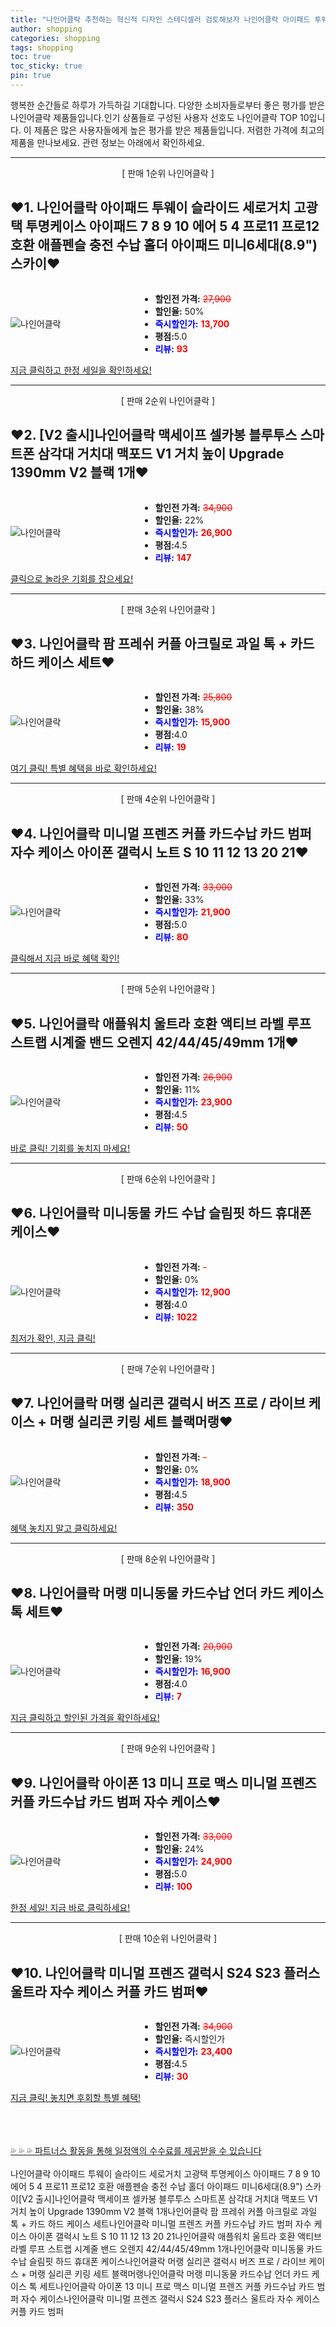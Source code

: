 ```yaml
---
title: "나인어클락 추천하는 혁신적 디자인 스테디셀러 검토해보자 나인어클락 아이패드 투웨이 슬라이드 세로거치"
author: shopping
categories: shopping
tags: shopping
toc: true
toc_sticky: true
pin: true
---
```

행복한 순간들로 하루가 가득하길 기대합니다. 다양한 소비자들로부터 좋은 평가를 받은 나인어클락 제품들입니다.인기 상품들로 구성된 사용자 선호도 나인어클락 TOP 10입니다. 이 제품은 많은 사용자들에게 높은 평가를 받은 제품들입니다. 저렴한 가격에 최고의 제품을 만나보세요. 관련 정보는 아래에서 확인하세요.

---
<p class="toplist" style="margin: 0 auto; display: block; width: fit-content;">[ 판매 1순위 나인어클락 ]</p>

<h2><strong>❤️1. 나인어클락 아이패드 투웨이 슬라이드 세로거치 고광택 투명케이스 아이패드 7 8 9 10 에어 5 4 프로11 프로12 호환 애플펜슬 충전 수납 홀더 아이패드 미니6세대(8.9") 스카이❤️</strong></h2>

<div style="display: flex; align-items: center;">
    <div style="flex: 0.4;">
        <img src="https://thumbnail7.coupangcdn.com/thumbnails/remote/230x230ex/image/vendor_inventory/37cb/772a296f62a0e4998d14868a3ead5cf8c4aca5694bb37ba2e82d6d13a350.jpg" alt="나인어클락" style="max-width: 100%;">
    </div>
    <div style="flex: 0.6; margin-left: 10px;">
        <ul>
            <li><strong>할인전 가격:</strong> <del style="color: red;">27,900</del></li>
            <li><strong>할인율:</strong> 50%</li>
            <li><span style='color:blue'><strong>즉시할인가:</strong></span> <span style='color:red'><strong>13,700</strong></span></li>
            <li><strong>평점:</strong>5.0</li>
            <li><span style='color:blue'><strong>리뷰:</strong></span> <span style='color:red'><strong>93</strong></span></li>
        </ul>
    </div>
</div>
<div class="center">
    <a href="https://William4Davisa.github.io?lptag=AF9450613&subid=githubio&pageKey=7770539382&traceid=V0-153&itemId=20976917714&vendorItemId=88041780750" class="myButton">
        지금 클릭하고 한정 세일을 확인하세요!
    </a>
</div>


---
<p class="toplist" style="margin: 0 auto; display: block; width: fit-content;">[ 판매 2순위 나인어클락 ]</p>

<h2><strong>❤️2. [V2 출시]나인어클락 맥세이프 셀카봉 블루투스 스마트폰 삼각대 거치대 맥포드 V1 거치 높이 Upgrade 1390mm V2 블랙 1개❤️</strong></h2>

<div style="display: flex; align-items: center;">
    <div style="flex: 0.4;">
        <img src="https://thumbnail9.coupangcdn.com/thumbnails/remote/230x230ex/image/vendor_inventory/cfca/e042d8c401ac11b8ce3156ebf42491c045d516198ca552bf74c201ba8458.jpg" alt="나인어클락" style="max-width: 100%;">
    </div>
    <div style="flex: 0.6; margin-left: 10px;">
        <ul>
            <li><strong>할인전 가격:</strong> <del style="color: red;">34,900</del></li>
            <li><strong>할인율:</strong> 22%</li>
            <li><span style='color:blue'><strong>즉시할인가:</strong></span> <span style='color:red'><strong>26,900</strong></span></li>
            <li><strong>평점:</strong>4.5</li>
            <li><span style='color:blue'><strong>리뷰:</strong></span> <span style='color:red'><strong>147</strong></span></li>
        </ul>
    </div>
</div>
<div class="center">
    <a href="https://William4Davisa.github.io?lptag=AF9450613&subid=githubio&pageKey=7614752942&traceid=V0-153&itemId=20175311114&vendorItemId=87564787974" class="myButton">
        클릭으로 놀라운 기회를 잡으세요!
    </a>
</div>


---
<p class="toplist" style="margin: 0 auto; display: block; width: fit-content;">[ 판매 3순위 나인어클락 ]</p>

<h2><strong>❤️3. 나인어클락 팜 프레쉬 커플 아크릴로 과일 톡 + 카드 하드 케이스 세트❤️</strong></h2>

<div style="display: flex; align-items: center;">
    <div style="flex: 0.4;">
        <img src="https://thumbnail6.coupangcdn.com/thumbnails/remote/230x230ex/image/vendor_inventory/d3f3/8c2d7cb422e378ee4992d5811e15e17417cb74d38d1468fed7c98fff4690.jpg" alt="나인어클락" style="max-width: 100%;">
    </div>
    <div style="flex: 0.6; margin-left: 10px;">
        <ul>
            <li><strong>할인전 가격:</strong> <del style="color: red;">25,800</del></li>
            <li><strong>할인율:</strong> 38%</li>
            <li><span style='color:blue'><strong>즉시할인가:</strong></span> <span style='color:red'><strong>15,900</strong></span></li>
            <li><strong>평점:</strong>4.0</li>
            <li><span style='color:blue'><strong>리뷰:</strong></span> <span style='color:red'><strong>19</strong></span></li>
        </ul>
    </div>
</div>
<div class="center">
    <a href="https://William4Davisa.github.io?lptag=AF9450613&subid=githubio&pageKey=7275935801&traceid=V0-153&itemId=18566507735&vendorItemId=85703829046" class="myButton">
        여기 클릭! 특별 혜택을 바로 확인하세요!
    </a>
</div>


---
<p class="toplist" style="margin: 0 auto; display: block; width: fit-content;">[ 판매 4순위 나인어클락 ]</p>

<h2><strong>❤️4. 나인어클락 미니멀 프렌즈 커플 카드수납 카드 범퍼 자수 케이스 아이폰 갤럭시 노트 S 10 11 12 13 20 21❤️</strong></h2>

<div style="display: flex; align-items: center;">
    <div style="flex: 0.4;">
        <img src="https://thumbnail6.coupangcdn.com/thumbnails/remote/230x230ex/image/vendor_inventory/5748/6d71f701002a56957b2b492c21972f32c42129a3ea21fdcc953ad0020e13.jpg" alt="나인어클락" style="max-width: 100%;">
    </div>
    <div style="flex: 0.6; margin-left: 10px;">
        <ul>
            <li><strong>할인전 가격:</strong> <del style="color: red;">33,000</del></li>
            <li><strong>할인율:</strong> 33%</li>
            <li><span style='color:blue'><strong>즉시할인가:</strong></span> <span style='color:red'><strong>21,900</strong></span></li>
            <li><strong>평점:</strong>5.0</li>
            <li><span style='color:blue'><strong>리뷰:</strong></span> <span style='color:red'><strong>80</strong></span></li>
        </ul>
    </div>
</div>
<div class="center">
    <a href="https://William4Davisa.github.io?lptag=AF9450613&subid=githubio&pageKey=5619277264&traceid=V0-153&itemId=9103897897&vendorItemId=79997693740" class="myButton">
        클릭해서 지금 바로 혜택 확인!
    </a>
</div>


---
<p class="toplist" style="margin: 0 auto; display: block; width: fit-content;">[ 판매 5순위 나인어클락 ]</p>

<h2><strong>❤️5. 나인어클락 애플워치 울트라 호환 액티브 라벨 루프 스트랩 시계줄 밴드 오렌지 42/44/45/49mm 1개❤️</strong></h2>

<div style="display: flex; align-items: center;">
    <div style="flex: 0.4;">
        <img src="https://thumbnail9.coupangcdn.com/thumbnails/remote/230x230ex/image/vendor_inventory/2391/890e613d0bd39f15247dbf3fe48c26e568de48fc4a0282ade341bfc2e652.jpg" alt="나인어클락" style="max-width: 100%;">
    </div>
    <div style="flex: 0.6; margin-left: 10px;">
        <ul>
            <li><strong>할인전 가격:</strong> <del style="color: red;">26,900</del></li>
            <li><strong>할인율:</strong> 11%</li>
            <li><span style='color:blue'><strong>즉시할인가:</strong></span> <span style='color:red'><strong>23,900</strong></span></li>
            <li><strong>평점:</strong>4.5</li>
            <li><span style='color:blue'><strong>리뷰:</strong></span> <span style='color:red'><strong>50</strong></span></li>
        </ul>
    </div>
</div>
<div class="center">
    <a href="https://William4Davisa.github.io?lptag=AF9450613&subid=githubio&pageKey=7650292423&traceid=V0-153&itemId=20353696230&vendorItemId=87564752814" class="myButton">
        바로 클릭! 기회를 놓치지 마세요!
    </a>
</div>


---
<p class="toplist" style="margin: 0 auto; display: block; width: fit-content;">[ 판매 6순위 나인어클락 ]</p>

<h2><strong>❤️6. 나인어클락 미니동물 카드 수납 슬림핏 하드 휴대폰 케이스❤️</strong></h2>

<div style="display: flex; align-items: center;">
    <div style="flex: 0.4;">
        <img src="https://thumbnail6.coupangcdn.com/thumbnails/remote/230x230ex/image/retail/images/2020/10/08/11/1/ea8cc58c-dc88-4e7a-b338-ef2a449c1d7d.jpg" alt="나인어클락" style="max-width: 100%;">
    </div>
    <div style="flex: 0.6; margin-left: 10px;">
        <ul>
            <li><strong>할인전 가격:</strong> <del style="color: red;">-</del></li>
            <li><strong>할인율:</strong> 0%</li>
            <li><span style='color:blue'><strong>즉시할인가:</strong></span> <span style='color:red'><strong>12,900</strong></span></li>
            <li><strong>평점:</strong>4.0</li>
            <li><span style='color:blue'><strong>리뷰:</strong></span> <span style='color:red'><strong>1022</strong></span></li>
        </ul>
    </div>
</div>
<div class="center">
    <a href="https://William4Davisa.github.io?lptag=AF9450613&subid=githubio&pageKey=2233675962&traceid=V0-153&itemId=3811861754&vendorItemId=71796759751" class="myButton">
        최저가 확인, 지금 클릭!
    </a>
</div>


---
<p class="toplist" style="margin: 0 auto; display: block; width: fit-content;">[ 판매 7순위 나인어클락 ]</p>

<h2><strong>❤️7. 나인어클락 머랭 실리콘 갤럭시 버즈 프로 / 라이브 케이스 + 머랭 실리콘 키링 세트 블랙머랭❤️</strong></h2>

<div style="display: flex; align-items: center;">
    <div style="flex: 0.4;">
        <img src="https://thumbnail6.coupangcdn.com/thumbnails/remote/230x230ex/image/rs_quotation_api/fmd95ogh/444a16e0a7184d9d8690b3d46cf26abc.jpg" alt="나인어클락" style="max-width: 100%;">
    </div>
    <div style="flex: 0.6; margin-left: 10px;">
        <ul>
            <li><strong>할인전 가격:</strong> <del style="color: red;">-</del></li>
            <li><strong>할인율:</strong> 0%</li>
            <li><span style='color:blue'><strong>즉시할인가:</strong></span> <span style='color:red'><strong>18,900</strong></span></li>
            <li><strong>평점:</strong>4.5</li>
            <li><span style='color:blue'><strong>리뷰:</strong></span> <span style='color:red'><strong>350</strong></span></li>
        </ul>
    </div>
</div>
<div class="center">
    <a href="https://William4Davisa.github.io?lptag=AF9450613&subid=githubio&pageKey=5465038984&traceid=V0-153&itemId=8375109408&vendorItemId=75662822326" class="myButton">
        혜택 놓치지 말고 클릭하세요!
    </a>
</div>


---
<p class="toplist" style="margin: 0 auto; display: block; width: fit-content;">[ 판매 8순위 나인어클락 ]</p>

<h2><strong>❤️8. 나인어클락 머랭 미니동물 카드수납 언더 카드 케이스 톡 세트❤️</strong></h2>

<div style="display: flex; align-items: center;">
    <div style="flex: 0.4;">
        <img src="https://thumbnail10.coupangcdn.com/thumbnails/remote/230x230ex/image/vendor_inventory/6f53/bd4f5abf5e8044f57f5ba671574f554f7c64c4a03e246273c128c8eadbbb.jpg" alt="나인어클락" style="max-width: 100%;">
    </div>
    <div style="flex: 0.6; margin-left: 10px;">
        <ul>
            <li><strong>할인전 가격:</strong> <del style="color: red;">20,900</del></li>
            <li><strong>할인율:</strong> 19%</li>
            <li><span style='color:blue'><strong>즉시할인가:</strong></span> <span style='color:red'><strong>16,900</strong></span></li>
            <li><strong>평점:</strong>4.0</li>
            <li><span style='color:blue'><strong>리뷰:</strong></span> <span style='color:red'><strong>7</strong></span></li>
        </ul>
    </div>
</div>
<div class="center">
    <a href="https://William4Davisa.github.io?lptag=AF9450613&subid=githubio&pageKey=6260306971&traceid=V0-153&itemId=12743133469&vendorItemId=80009495877" class="myButton">
        지금 클릭하고 할인된 가격을 확인하세요!
    </a>
</div>


---
<p class="toplist" style="margin: 0 auto; display: block; width: fit-content;">[ 판매 9순위 나인어클락 ]</p>

<h2><strong>❤️9. 나인어클락 아이폰 13 미니 프로 맥스 미니멀 프렌즈 커플 카드수납 카드 범퍼 자수 케이스❤️</strong></h2>

<div style="display: flex; align-items: center;">
    <div style="flex: 0.4;">
        <img src="https://thumbnail10.coupangcdn.com/thumbnails/remote/230x230ex/image/vendor_inventory/c35c/7197a40ef8a374c71c26f40602fc7475daa203694fa74c16b2e574e77b46.jpg" alt="나인어클락" style="max-width: 100%;">
    </div>
    <div style="flex: 0.6; margin-left: 10px;">
        <ul>
            <li><strong>할인전 가격:</strong> <del style="color: red;">33,000</del></li>
            <li><strong>할인율:</strong> 24%</li>
            <li><span style='color:blue'><strong>즉시할인가:</strong></span> <span style='color:red'><strong>24,900</strong></span></li>
            <li><strong>평점:</strong>5.0</li>
            <li><span style='color:blue'><strong>리뷰:</strong></span> <span style='color:red'><strong>100</strong></span></li>
        </ul>
    </div>
</div>
<div class="center">
    <a href="https://William4Davisa.github.io?lptag=AF9450613&subid=githubio&pageKey=6083097272&traceid=V0-153&itemId=11287483363&vendorItemId=79997558854" class="myButton">
        한정 세일! 지금 바로 클릭하세요!
    </a>
</div>


---
<p class="toplist" style="margin: 0 auto; display: block; width: fit-content;">[ 판매 10순위 나인어클락 ]</p>

<h2><strong>❤️10. 나인어클락 미니멀 프렌즈 갤럭시 S24 S23 플러스 울트라 자수 케이스 커플 카드 범퍼❤️</strong></h2>

<div style="display: flex; align-items: center;">
    <div style="flex: 0.4;">
        <img src="https://thumbnail8.coupangcdn.com/thumbnails/remote/230x230ex/image/vendor_inventory/4370/5b651a223f3d65067b235d6a19d6186aee06bf5c7c2593db601a32a99ac0.jpg" alt="나인어클락" style="max-width: 100%;">
    </div>
    <div style="flex: 0.6; margin-left: 10px;">
        <ul>
            <li><strong>할인전 가격:</strong> <del style="color: red;">34,900</del></li>
            <li><strong>할인율:</strong> 즉시할인가</li>
            <li><span style='color:blue'><strong>즉시할인가:</strong></span> <span style='color:red'><strong>23,400</strong></span></li>
            <li><strong>평점:</strong>4.5</li>
            <li><span style='color:blue'><strong>리뷰:</strong></span> <span style='color:red'><strong>30</strong></span></li>
        </ul>
    </div>
</div>
<div class="center">
    <a href="https://William4Davisa.github.io?lptag=AF9450613&subid=githubio&pageKey=7195757237&traceid=V0-153&itemId=18177398571&vendorItemId=87018104120" class="myButton">
        지금 클릭! 놓치면 후회할 특별 혜택!
    </a>
</div>

<br><br><br>[💦 💦 💦 파트너스 활동을 통해 일정액의 수수료를 제공받을 수 있습니다](https://link.coupang.com/a/bcpT2c)<br><br>나인어클락 아이패드 투웨이 슬라이드 세로거치 고광택 투명케이스 아이패드 7 8 9 10 에어 5 4 프로11 프로12 호환 애플펜슬 충전 수납 홀더 아이패드 미니6세대(8.9") 스카이[V2 출시]나인어클락 맥세이프 셀카봉 블루투스 스마트폰 삼각대 거치대 맥포드 V1 거치 높이 Upgrade 1390mm V2 블랙 1개나인어클락 팜 프레쉬 커플 아크릴로 과일 톡 + 카드 하드 케이스 세트나인어클락 미니멀 프렌즈 커플 카드수납 카드 범퍼 자수 케이스 아이폰 갤럭시 노트 S 10 11 12 13 20 21나인어클락 애플워치 울트라 호환 액티브 라벨 루프 스트랩 시계줄 밴드 오렌지 42/44/45/49mm 1개나인어클락 미니동물 카드 수납 슬림핏 하드 휴대폰 케이스나인어클락 머랭 실리콘 갤럭시 버즈 프로 / 라이브 케이스 + 머랭 실리콘 키링 세트 블랙머랭나인어클락 머랭 미니동물 카드수납 언더 카드 케이스 톡 세트나인어클락 아이폰 13 미니 프로 맥스 미니멀 프렌즈 커플 카드수납 카드 범퍼 자수 케이스나인어클락 미니멀 프렌즈 갤럭시 S24 S23 플러스 울트라 자수 케이스 커플 카드 범퍼
